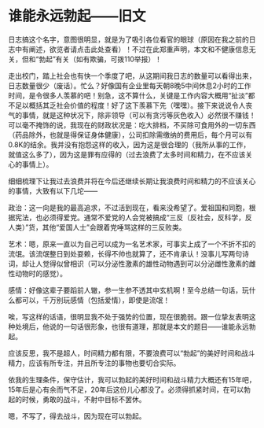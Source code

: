 # 谁能永远勃起——旧文 #
日志搞这个名字，意图很明显，就是为了吸引各位看官的眼球（原因在我之前的日志中有阐述，欲览者请点击此处查看）！不过在此郑重声明，本文和不健康信息无关，但和“勃起”有关（如有欺骗，可拨110举报）！

走出校门，踏上社会也有快一个季度了吧，从这期间我日志的数量可以看得出来，日志数量很少（废话）。忙么？好像国有企业里每天朝8晚5中间休息2小时的工作时间，是令很多人羡慕的吧！别急，这不算什么，关键是工作内容大概用“扯淡”都不足以概括其乏社会价值的程度！好了这下羡慕下先（嘿嘿）。接下来说说令人丧气的事情，就是这种状况下，除非领导（可以有贪污等灰色收入）必然很不赚钱！可以毫不掩饰的说，我现在的财政状况是：吃大排档，不买除可食用外的一切东西（药品除外，也就是得保证身体健康），公司扣除需缴纳的费用后，每个月可以有0.8K的结余。我并没有抱怨这样的收入，因为这是很合理的（我所从事的工作，就值这么多了），因为这是罪有应得的（过去浪费了太多时间和精力，在不应该关心的事情上）。

细细梳理下让我过去浪费并将在今后还继续长期让我浪费时间和精力的不应该关心的事情，大致有以下几坨——

政治：这一向是我的最高追求，不过活到现在，看来没希望了。爱祖国和同胞，根据宪法，也必须得爱党。通常不爱党的人会党被搞成“三反（反社会，反科学，反人类）”货，其他“爱国人士”会跟着党唾骂这样的三反败类。

艺术：嗯，原来一直以为自己可以成为一名艺术家，可事实上成了一个不折不扣的流氓。该流氓整日到处耍赖，长得不帅也就算了，还不肯承认！没事儿写两句诗词，却让人觉得似曾相识（可以分泌性激素的雄性动物遇到可以分泌雌性激素的雌性动物时的感觉）。

感情：好像这辈子要蹈前人辙，参一生参不透其中玄机啊！至今总结一句话，玩什么都可以，千万别玩感情（包括爱情），即使是流氓！

唉，写这样的话语，很明显我不处于强势的位置，现在很脆弱。跟一位挚友表明这种处境后，他说的一句话很形象，也很有道理，那就是本文的题目——谁能永远勃起。

应该反思，我不是超人，时间精力都有限，不要浪费可以“勃起”的美好时间和战斗精力，应该有所专注，并且所专注的事物也要切合实际。

依我的生理条件，保守估计，我可以勃起的美好时间和战斗精力大概还有15年吧，15年后是心有余而气不足，20年后这份儿心都没了。必须得抓紧时间，在可以勃起的时候，勇敢的战斗，不射中目标不罢休。

嗯，不写了，得去战斗，因为现在可以勃起。